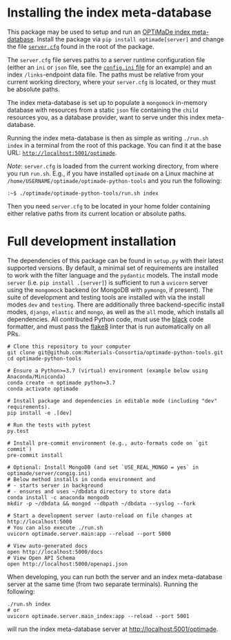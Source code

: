 # Installing the index meta-database

This package may be used to setup and run an [OPTiMaDe index meta-database](https://github.com/Materials-Consortia/OPTiMaDe/blob/develop/optimade.rst#index-meta-database).
Install the package via `pip install optimade[server]` and change the file [`server.cfg`](server.cfg) found in the root of the package.

The `server.cfg` file serves paths to a server runtime configuration file (either an `ini` or `json` file, see the [`config.ini` file](optimade/server/config.ini) for an example) and an index `/links`-endpoint data file.
The paths must be relative from your current working directory, where your `server.cfg` is located, or they must be absolute paths.

The index meta-database is set up to populate a `mongomock` in-memory database with resources from a static `json` file containing the `child` resources you, as a database provider, want to serve under this index meta-database.

Running the index meta-database is then as simple as writing `./run.sh index` in a terminal from the root of this package.
You can find it at the base URL: [`http://localhost:5001/optimade`](http://localhost:5001/optimade).

_Note_: `server.cfg` is loaded from the current working directory, from where you run `run.sh`.
E.g., if you have installed `optimade` on a Linux machine at `/home/USERNAME/optimade/optimade-python-tools` and you run the following:

```shell
:~$ ./optimade/optimade-python-tools/run.sh index
```

Then you need `server.cfg` to be located in your home folder containing either relative paths from its current location or absolute paths.

# Full development installation

The dependencies of this package can be found in `setup.py` with their latest supported versions.
By default, a minimal set of requirements are installed to work with the filter language and the `pydantic` models.
The install mode `server` (i.e. `pip install .[server]`) is sufficient to run a `uvicorn` server using the `mongomock` backend (or MongoDB with `pymongo`, if present).
The suite of development and testing tools are installed with via the install modes `dev` and `testing`.
There are additionally three backend-specific install modes, `django`, `elastic` and `mongo`, as well as the `all` mode, which installs all dependencies.
All contributed Python code, must use the [black](https://github.com/ambv/black) code formatter, and must pass the [flake8](http://flake8.pycqa.org/en/latest/) linter that is run automatically on all PRs.

```shell
# Clone this repository to your computer
git clone git@github.com:Materials-Consortia/optimade-python-tools.git
cd optimade-python-tools

# Ensure a Python>=3.7 (virtual) environment (example below using Anaconda/Miniconda)
conda create -n optimade python=3.7
conda activate optimade

# Install package and dependencies in editable mode (including "dev" requirements).
pip install -e .[dev]

# Run the tests with pytest
py.test

# Install pre-commit environment (e.g., auto-formats code on `git commit`)
pre-commit install

# Optional: Install MongoDB (and set `USE_REAL_MONGO = yes` in optimade/server/congig.ini)
# Below method installs in conda environment and
# - starts server in background
# - ensures and uses ~/dbdata directory to store data
conda install -c anaconda mongodb
mkdir -p ~/dbdata && mongod --dbpath ~/dbdata --syslog --fork

# Start a development server (auto-reload on file changes at http://localhost:5000
# You can also execute ./run.sh
uvicorn optimade.server.main:app --reload --port 5000

# View auto-generated docs
open http://localhost:5000/docs
# View Open API Schema
open http://localhost:5000/openapi.json
```

When developing, you can run both the server and an index meta-database server at the same time (from two separate terminals).
Running the following:

```shell
./run.sh index
# or
uvicorn optimade.server.main_index:app --reload --port 5001
```

will run the index meta-database server at <http://localhost:5001/optimade>.
